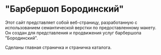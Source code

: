 # "Барбершоп Бородинский"

Этот сайт представляет собой веб-страницу, разработанную с использованием семантической верстки по предоставленному макету. Он создан для представления и продвижения услуг барбершопа "Бородинский".

Сделаны главная страничка и страничка каталога. 
